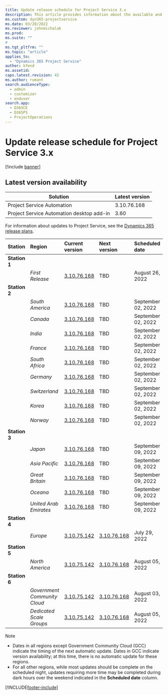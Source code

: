 ```yaml
---
title: Update release schedule for Project Service 3.x
description: This article provides information about the available and upcoming releases of Dynamics 365 Project Service Automation.
ms.custom: dyn365-projectservice
ms.date: 03/28/2022
ms.reviewer: johnmichalak
ms.prod:
ms.suite: ""
#
ms.tgt_pltfrm: ""
ms.topic: "article"
applies_to: 
  - "Dynamics 365 Project Service"
author: kfend
ms.assetid: 
caps.latest.revision: 42
ms.author: rumant
search.audienceType: 
  - admin
  - customizer
  - enduser
search.app: 
  - D365CE
  - D365PS
  - ProjectOperations
---
```


# Update release schedule for Project Service 3.x

[!include [banner](../includes/psa-now-project-operations.md)]

## Latest version availability

| Solution  | Latest version |
|-------|----|
| Project Service Automation    | 3.10.76.168 |
| Project Service Automation desktop add-in                | 3.60          |

For information about updates to Project Service, see the [Dynamics 365 release plans](/dynamics365/release-plans/). 

| Station  | Region | Current version | Next version |  Scheduled date
| :---   | :---   | :---   | :---   |:---   |         
|<strong>Station 1</strong> | |  |  | |
| | <i>First Release</i> | [3.10.76.168](whats-new-ur-45.md) | TBD | August 26, 2022
|<strong>Station 2</strong> | |  |  | |
| | <i>South America</i> | [3.10.76.168](whats-new-ur-45.md) | TBD | September 02, 2022
| | <i>Canada</i> | [3.10.76.168](whats-new-ur-45.md) | TBD | September 02, 2022
| | <i>India</i> | [3.10.76.168](whats-new-ur-45.md) | TBD | September 02, 2022
| | <i>France</i> | [3.10.76.168](whats-new-ur-45.md) | TBD | September 02, 2022
| | <i>South Africa</i> | [3.10.76.168](whats-new-ur-45.md) | TBD | September 02, 2022
| | <i>Germany</i> | [3.10.76.168](whats-new-ur-45.md) | TBD | September 02, 2022
| | <i>Switzerland</i> | [3.10.76.168](whats-new-ur-45.md) | TBD | September 02, 2022
| | <i>Korea</i> | [3.10.76.168](whats-new-ur-45.md) | TBD | September 02, 2022
| | <i>Norway</i> | [3.10.76.168](whats-new-ur-45.md) | TBD | September 02, 2022
|<strong>Station 3</strong> | |  |  | |
| | <i>Japan</i> | [3.10.76.168](whats-new-ur-45.md) | TBD | September 09, 2022
| | <i>Asia Pacific</i> | [3.10.76.168](whats-new-ur-45.md) | TBD | September 09, 2022
| | <i>Great Britain</i> | [3.10.76.168](whats-new-ur-45.md) | TBD | September 09, 2022
| | <i>Oceana</i> | [3.10.76.168](whats-new-ur-45.md) | TBD | September 09, 2022
| | <i>United Arab Emirates</i> | [3.10.76.168](whats-new-ur-45.md) | TBD | September 09, 2022
|<strong>Station 4</strong> | |  |  | |
| | <i>Europe</i> | [3.10.75.142](whats-new-ur-44.md) | [3.10.76.168](whats-new-ur-45.md) | July 29, 2022
|<strong>Station 5</strong> | |  |  | |
| | <i>North America</i> | [3.10.75.142](whats-new-ur-44.md) | [3.10.76.168](whats-new-ur-45.md) | August 05, 2022
|<strong>Station 6</strong> | |  |  | |
| | <i>Government Community Cloud</i> | [3.10.75.142](whats-new-ur-44.md) | [3.10.76.168](whats-new-ur-45.md) | August 03, 2022
| | <i>Dedicated Scale Groups</i> | [3.10.75.142](whats-new-ur-44.md) | [3.10.76.168](whats-new-ur-45.md) | August 05, 2022




>[!Note]
> - Dates in all regions except Government Community Cloud (GCC) indicate the timing of the next automatic update. Dates in GCC indicate version availability; at this time, there is no automatic update for these regions.
> - For all other regions, while most updates should be complete on the scheduled night, updates requiring more time may be completed during dark hours over the weekend indicated in the **Scheduled date** column.


[!INCLUDE[footer-include](../includes/footer-banner.md)]

